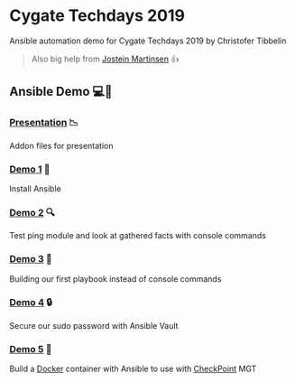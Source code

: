 # Cygate Techdays 2019
Ansible automation demo for Cygate Techdays 2019 by Christofer Tibbelin

> Also big help from [Jostein Martinsen](https://www.linkedin.com/in/josm/) :thumbsup:

## Ansible Demo :computer::penguin:

### [Presentation](presentation/) :chart_with_downwards_trend:
Addon files for presentation

### [Demo 1](demo1/) :dvd:
Install Ansible

### [Demo 2](demo2/) :mag:
Test ping module and look at gathered facts with console commands

### [Demo 3](demo3/) :book:
Building our first playbook instead of console commands

### [Demo 4](demo4/) :lock:
Secure our sudo password with Ansible Vault

### [Demo 5](demo5/) :whale:
Build a [Docker](https://www.docker.com/) container with Ansible to use with [CheckPoint](https://www.checkpoint.com/) MGT
